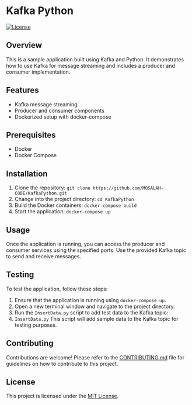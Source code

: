 # Kafka Python

[![License](https://img.shields.io/badge/license-MIT-blue.svg)](https://opensource.org/licenses/MIT)

## Overview
This is a sample application built using Kafka and Python. It demonstrates how to use Kafka for message streaming and includes a producer and consumer implementation.

## Features
- Kafka message streaming
- Producer and consumer components
- Dockerized setup with docker-compose

## Prerequisites
- Docker
- Docker Compose

## Installation
1. Clone the repository: `git clone https://github.com/MOSALAH-CODE/KafkaPython.git`
2. Change into the project directory: `cd KafkaPython`
3. Build the Docker containers: `docker-compose build`
4. Start the application: `docker-compose up`

## Usage
Once the application is running, you can access the producer and consumer services using the specified ports. Use the provided Kafka topic to send and receive messages.

## Testing
To test the application, follow these steps:

1. Ensure that the application is running using `docker-compose up`.
2. Open a new terminal window and navigate to the project directory.
3. Run the `InsertData.py` script to add test data to the Kafka topic:
4. `InsertData.py` This script will add sample data to the Kafka topic for testing purposes.

## Contributing
Contributions are welcome! Please refer to the [CONTRIBUTING.md](CONTRIBUTING.md) file for guidelines on how to contribute to this project.

## License
This project is licensed under the [MIT License](LICENSE).
